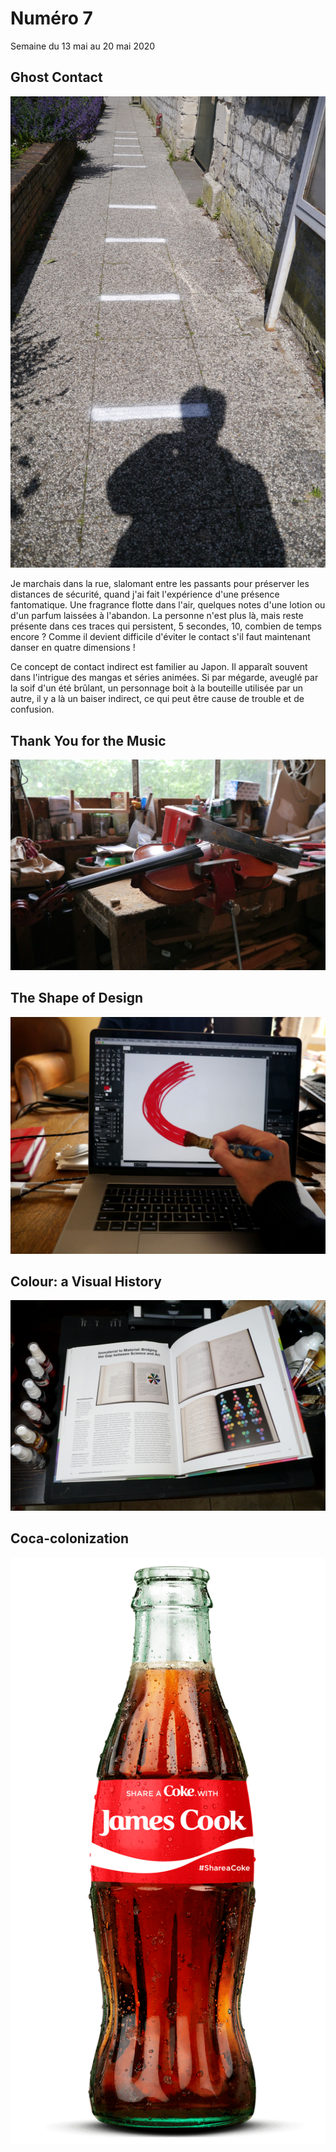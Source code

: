 # Numéro 7

Semaine du 13 mai au 20 mai 2020

## Ghost Contact

![Ghost Contact](images/ghost-contact.jpg)

Je marchais dans la rue, slalomant entre les passants
pour préserver les distances de sécurité,
quand j'ai fait l'expérience d'une présence fantomatique.
Une fragrance flotte dans l'air,
quelques notes d'une lotion ou d'un parfum laissées à l'abandon.
La personne n'est plus là,
mais reste présente dans ces traces qui persistent,
5 secondes, 10, combien de temps encore ?
Comme il devient difficile d'éviter le contact
s'il faut maintenant danser en quatre dimensions !

Ce concept de contact indirect est familier au Japon.
Il apparaît souvent dans l'intrigue des mangas et séries animées.
Si par mégarde, aveuglé par la soif d'un été brûlant,
un personnage boit à la bouteille utilisée par un autre,
il y a là un baiser indirect,
ce qui peut être cause de trouble et de confusion.

## Thank You for the Music

![Thank You for the Music](images/thank-you-for-the-music.jpg)


## The Shape of Design

![The Shape of Design](images/the-shape-of-design.jpg)


## Colour: a Visual History

![Colour: a Visual History](images/colour-a-visual-history.jpg)


## Coca-colonization

![Share a Coke with James Cook](images/share-a-coke-with-james-cook.png)


